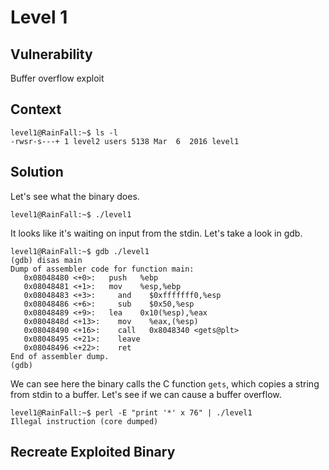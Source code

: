 # Level 1

## Vulnerability

Buffer overflow exploit

## Context

```
level1@RainFall:~$ ls -l
-rwsr-s---+ 1 level2 users 5138 Mar  6  2016 level1
```

## Solution

Let's see what the binary does. 
```
level1@RainFall:~$ ./level1

```
It looks like it's waiting on input from the stdin. Let's take a look in gdb. 
```
level1@RainFall:~$ gdb ./level1
(gdb) disas main
Dump of assembler code for function main:
   0x08048480 <+0>:	  push   %ebp
   0x08048481 <+1>:	  mov    %esp,%ebp
   0x08048483 <+3>: 	and    $0xfffffff0,%esp
   0x08048486 <+6>: 	sub    $0x50,%esp
   0x08048489 <+9>:	  lea    0x10(%esp),%eax
   0x0804848d <+13>:	mov    %eax,(%esp)
   0x08048490 <+16>:	call   0x8048340 <gets@plt>
   0x08048495 <+21>:	leave
   0x08048496 <+22>:	ret
End of assembler dump.
(gdb)
```
We can see here the binary calls the C function ```gets```, which copies a string from stdin to a buffer. 
Let's see if we can cause a buffer overflow. 
```
level1@RainFall:~$ perl -E "print '*' x 76" | ./level1
Illegal instruction (core dumped)
```


## Recreate Exploited Binary
